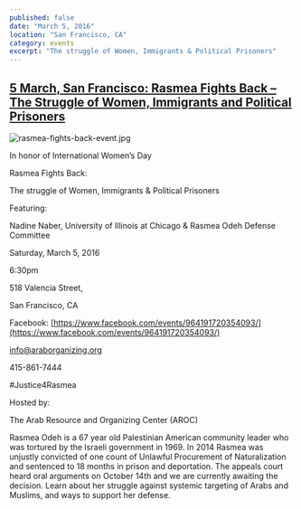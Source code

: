 ```yaml
---
published: false
date: "March 5, 2016"
location: "San Francisco, CA"
category: events
excerpt: "The struggle of Women, Immigrants & Political Prisoners"
---
```


## [ 5 March, San Francisco: Rasmea Fights Back – The Struggle of Women, Immigrants and Political Prisoners](http://samidoun.net/2016/02/5-march-san-francisco-rasmea-fights-back-the-struggle-of-women-immigrants-and-political-prisoners/)

![rasmea-fights-back-event.jpg]({{site.baseurl}}/assets/img/rasmea-fights-back-event.jpg)

In honor of International Women’s Day

Rasmea Fights Back:

The struggle of Women, Immigrants & Political Prisoners


Featuring:

Nadine Naber, University of Illinois at Chicago & Rasmea Odeh Defense Committee

Saturday, March 5, 2016

6:30pm

518 Valencia Street,

San Francisco, CA


Facebook: [https://www.facebook.com/events/964191720354093/](https://www.facebook.com/events/964191720354093/)

info@araborganizing.org

415-861-7444

#Justice4Rasmea


Hosted by:

The Arab Resource and Organizing Center (AROC)

Rasmea Odeh is a 67 year old Palestinian American community leader who was tortured by the Israeli government in 1969. In 2014 Rasmea was unjustly convicted of one count of Unlawful Procurement of Naturalization and sentenced to 18 months in prison and deportation. The appeals court heard oral arguments on October 14th and we are currently awaiting the decision. Learn about her struggle against systemic targeting of Arabs and Muslims, and ways to support her defense.
